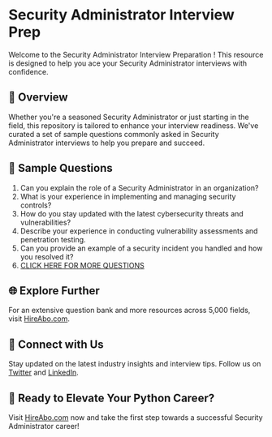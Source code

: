 # Security Administrator Interview Prep

Welcome to the Security Administrator Interview Preparation ! This resource is designed to help you ace your Security Administrator interviews with confidence.

## 🚀 Overview

Whether you're a seasoned Security Administrator or just starting in the field, this repository is tailored to enhance your interview readiness. We've curated a set of sample questions commonly asked in Security Administrator interviews to help you prepare and succeed.

## 📝 Sample Questions

1. Can you explain the role of a Security Administrator in an organization?
2. What is your experience in implementing and managing security controls?
3. How do you stay updated with the latest cybersecurity threats and vulnerabilities?
4. Describe your experience in conducting vulnerability assessments and penetration testing.
5. Can you provide an example of a security incident you handled and how you resolved it?
6. [CLICK HERE FOR MORE QUESTIONS](https://hireabo.com/job/0_2_7/Security%20Administrator)

## 🌐 Explore Further

For an extensive question bank and more resources across 5,000 fields, visit [HireAbo.com](https://www.hireabo.com).

## 📱 Connect with Us

Stay updated on the latest industry insights and interview tips. Follow us on [Twitter](https://twitter.com/hireabo) and [LinkedIn](https://www.linkedin.com/in/hire-abo-3609972a8/).

## 🚀 Ready to Elevate Your Python Career?

Visit [HireAbo.com](https://www.hireabo.com) now and take the first step towards a successful Security Administrator career!